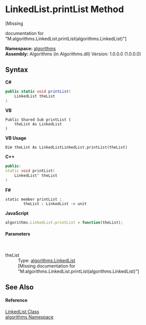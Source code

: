 # LinkedList.printList Method 
 

\[Missing <summary> documentation for "M:algorithms.LinkedList.printList(algorithms.LinkedList)"\]

**Namespace:**&nbsp;<a href="82f88b43-fdc9-bc99-9558-75fce96d448f">algorithms</a><br />**Assembly:**&nbsp;Algorithms (in Algorithms.dll) Version: 1.0.0.0 (1.0.0.0)

## Syntax

**C#**<br />
``` C#
public static void printList(
	LinkedList theList
)
```

**VB**<br />
``` VB
Public Shared Sub printList ( 
	theList As LinkedList
)
```

**VB Usage**<br />
``` VB Usage
Dim theList As LinkedListLinkedList.printList(theList)
```

**C++**<br />
``` C++
public:
static void printList(
	LinkedList^ theList
)
```

**F#**<br />
``` F#
static member printList : 
        theList : LinkedList -> unit 

```

**JavaScript**<br />
``` JavaScript
algorithms.LinkedList.printList = function(theList);
```


#### Parameters
&nbsp;<dl><dt>theList</dt><dd>Type: <a href="9e9192c3-e9fe-0d0d-6b79-ded6dbd5d22b">algorithms.LinkedList</a><br />\[Missing <param name="theList"/> documentation for "M:algorithms.LinkedList.printList(algorithms.LinkedList)"\]</dd></dl>

## See Also


#### Reference
<a href="9e9192c3-e9fe-0d0d-6b79-ded6dbd5d22b">LinkedList Class</a><br /><a href="82f88b43-fdc9-bc99-9558-75fce96d448f">algorithms Namespace</a><br />